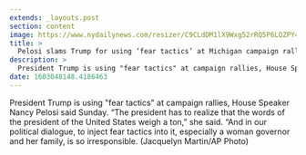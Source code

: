 ```yaml
--- 
extends: _layouts.post 
section: content 
image: https://www.nydailynews.com/resizer/C9CLdDM1lX9Wxg52rRQ5P6LQZPY=/1200x0/center/top/cloudfront-us-east-1.images.arcpublishing.com/tronc/3T5AVXBB6FGMPBEVS3PAUN3RKU.JPG 
title: > 
  Pelosi slams Trump for using ‘fear tactics’ at Michigan campaign rally 
description: > 
  President Trump is using "fear tactics" at campaign rallies, House Speaker Nancy Pelosi said Sunday.“The president has to realize that the words of the president of the United States weigh a ton,” she said.“And in our political dialogue, to inject fear tactics into it, especially a woman governor and her family, is so irresponsible.(Jacquelyn Martin/AP Photo) 
date: 1603048148.4186463 
--- 
```

President Trump is using "fear tactics" at campaign rallies, House Speaker Nancy Pelosi said Sunday. “The president has to realize that the words of the president of the United States weigh a ton,” she said. “And in our political dialogue, to inject fear tactics into it, especially a woman governor and her family, is so irresponsible. (Jacquelyn Martin/AP Photo)